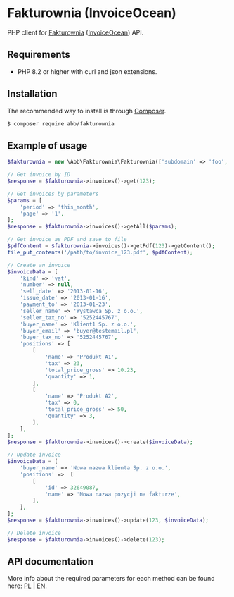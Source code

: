 # Fakturownia (InvoiceOcean)

PHP client for [Fakturownia](https://fakturownia.pl) ([InvoiceOcean](https://invoiceocean.com)) API.

## Requirements

* PHP 8.2 or higher with curl and json extensions.

## Installation

The recommended way to install is through [Composer](http://getcomposer.org).

```bash
$ composer require abb/fakturownia
```

## Example of usage

```php
$fakturownia = new \Abb\Fakturownia\Fakturownia(['subdomain' => 'foo', 'api_token' => 'bar']);

// Get invoice by ID
$response = $fakturownia->invoices()->get(123);

// Get invoices by parameters
$params = [
    'period' => 'this_month',
    'page' => '1',
];
$response = $fakturownia->invoices()->getAll($params);

// Get invoice as PDF and save to file
$pdfContent = $fakturownia->invoices()->getPdf(123)->getContent();
file_put_contents('/path/to/invoice_123.pdf', $pdfContent);

// Create an invoice
$invoiceData = [
    'kind' => 'vat',
    'number' => null,
    'sell_date' => '2013-01-16',
    'issue_date' => '2013-01-16',
    'payment_to' => '2013-01-23',
    'seller_name' => 'Wystawca Sp. z o.o.',
    'seller_tax_no' => '5252445767',
    'buyer_name' => 'Klient1 Sp. z o.o.',
    'buyer_email' => 'buyer@testemail.pl',
    'buyer_tax_no' => '5252445767',
    'positions' => [
        [
            'name' => 'Produkt A1',
            'tax' => 23,
            'total_price_gross' => 10.23,
            'quantity' => 1,
        ],
        [
            'name' => 'Produkt A2',
            'tax' => 0,
            'total_price_gross' => 50,
            'quantity' => 3,
        ],
    ],
];
$response = $fakturownia->invoices()->create($invoiceData);

// Update invoice
$invoiceData = [
    'buyer_name' => 'Nowa nazwa klienta Sp. z o.o.',
    'positions' =>  [
        [
            'id' => 32649087,
            'name' => 'Nowa nazwa pozycji na fakturze',
        ],
    ],
];
$response = $fakturownia->invoices()->update(123, $invoiceData);

// Delete invoice
$response = $fakturownia->invoices()->delete(123);
```

## API documentation

More info about the required parameters for each method can be found here: [PL](https://app.fakturownia.pl/api) | [EN](http://app.invoiceocean.com/api).
